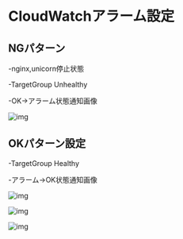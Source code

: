 # CloudWatchアラーム設定

## NGパターン
-nginx,unicorn停止状態

-TargetGroup Unhealthy

-OK→アラーム状態通知画像

![img](lecture06_画像ファイル/rails_app使用不可アラーム.png)


## OKパターン設定

-TargetGroup Healthy

-アラーム→OK状態通知画像

![img](lecture06_画像ファイル/OKアクション通知.png)

![img](lecture06_画像ファイル/アラームアクション.png)


![img](lecture06_画像ファイル/状態履歴.png)






